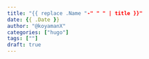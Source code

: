 ```yaml
---
title: "{{ replace .Name "-" " " | title }}"
date: {{ .Date }}
author: "@koyamanX"
categories: ["hugo"]
tags: [""]
draft: true
---
```


